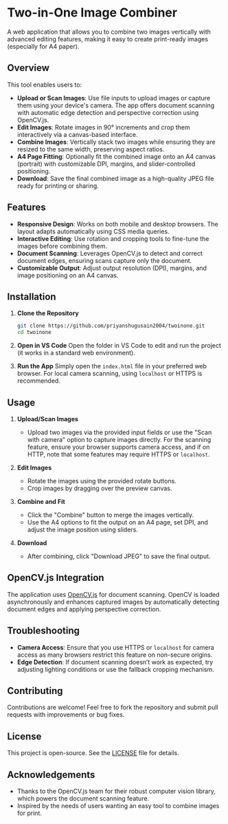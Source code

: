 # Two-in-One Image Combiner

A web application that allows you to combine two images vertically with advanced editing features, making it easy to create print-ready images (especially for A4 paper).

## Overview

This tool enables users to:

- **Upload or Scan Images**: Use file inputs to upload images or capture them using your device's camera. The app offers document scanning with automatic edge detection and perspective correction using OpenCV.js.
- **Edit Images**: Rotate images in 90° increments and crop them interactively via a canvas-based interface.
- **Combine Images**: Vertically stack two images while ensuring they are resized to the same width, preserving aspect ratios.
- **A4 Page Fitting**: Optionally fit the combined image onto an A4 canvas (portrait) with customizable DPI, margins, and slider-controlled positioning.
- **Download**: Save the final combined image as a high-quality JPEG file ready for printing or sharing.

## Features

- **Responsive Design**: Works on both mobile and desktop browsers. The layout adapts automatically using CSS media queries.
- **Interactive Editing**: Use rotation and cropping tools to fine-tune the images before combining them.
- **Document Scanning**: Leverages OpenCV.js to detect and correct document edges, ensuring scans capture only the document.
- **Customizable Output**: Adjust output resolution (DPI), margins, and image positioning on an A4 canvas.

## Installation

1. **Clone the Repository**
   ```bash
   git clone https://github.com/priyanshugusain2004/twoinone.git
   cd twoinone
   ```

2. **Open in VS Code**
   Open the folder in VS Code to edit and run the project (it works in a standard web environment).

3. **Run the App**
   Simply open the `index.html` file in your preferred web browser. For local camera scanning, using `localhost` or HTTPS is recommended.

## Usage

1. **Upload/Scan Images**
   - Upload two images via the provided input fields or use the "Scan with camera" option to capture images directly. For the scanning feature, ensure your browser supports camera access, and if on HTTP, note that some features may require HTTPS or `localhost`.

2. **Edit Images**
   - Rotate the images using the provided rotate buttons.
   - Crop images by dragging over the preview canvas.

3. **Combine and Fit**
   - Click the "Combine" button to merge the images vertically.
   - Use the A4 options to fit the output on an A4 page, set DPI, and adjust the image position using sliders.

4. **Download**
   - After combining, click "Download JPEG" to save the final output.

## OpenCV.js Integration

The application uses [OpenCV.js](https://docs.opencv.org/4.x/) for document scanning. OpenCV is loaded asynchronously and enhances captured images by automatically detecting document edges and applying perspective correction.

## Troubleshooting

- **Camera Access**: Ensure that you use HTTPS or `localhost` for camera access as many browsers restrict this feature on non-secure origins.
- **Edge Detection**: If document scanning doesn’t work as expected, try adjusting lighting conditions or use the fallback cropping mechanism.

## Contributing

Contributions are welcome! Feel free to fork the repository and submit pull requests with improvements or bug fixes.

## License

This project is open-source. See the [LICENSE](LICENSE) file for details.

## Acknowledgements

- Thanks to the OpenCV.js team for their robust computer vision library, which powers the document scanning feature.
- Inspired by the needs of users wanting an easy tool to combine images for print.
